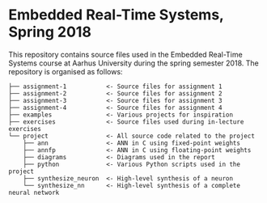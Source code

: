 # Embedded Real-Time Systems, Spring 2018

This repository contains source files used in the Embedded Real-Time Systems course at Aarhus University during the spring semester 2018. The repository is organised as follows:

```
├── assignment-1           <- Source files for assignment 1
├── assignment-2           <- Source files for assignment 2
├── assignment-3           <- Source files for assignment 3
├── assignment-4           <- Source files for assignment 4
├── examples               <- Various projects for inspiration
├── exercises              <- Source files used during in-lecture exercises
└── project                <- All source code related to the project
    ├── ann                <- ANN in C using fixed-point weights
    ├── annfp              <- ANN in C using floating-point weights
    ├── diagrams           <- Diagrams used in the report
    ├── python             <- Various Python scripts used in the project
    ├── synthesize_neuron  <- High-level synthesis of a neuron
    └── synthesize_nn      <- High-level synthesis of a complete neural network
```

